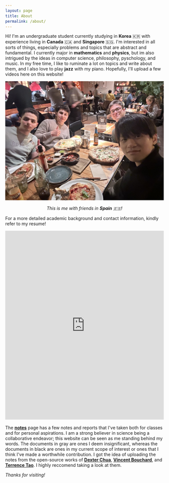 ```yaml
---
layout: page
title: About
permalink: /about/
---
```


Hi! I'm an undergraduate student currently studying in **Korea** 🇰🇷 with experience living in **Canada** 🇨🇦 and **Singapore** 🇸🇬.  I'm interested in all sorts of things, especially problems and topics that are abstract and fundamental. I currently major in **mathematics** and **physics**, but im also intrigued by the ideas in computer science, philosophy, pyschology, and music. In my free time, I like to ruminate a lot on topics and write about them, and I also love to play **jazz** with my piano. Hopefully, I'll upload a few videos here on this website!

![Me_With_My_Friends.jpeg](/assets/img/Me_With_My_Friends.jpeg)

<p style="text-align:center">
<i>This is me with friends in <strong>Spain</strong> 🇪🇸!</i>
</p>

For a more detailed academic background and contact information, kindly refer to my resume!

<p style="margin-top:0.2cm;"></p>
<object data="mypdf.pdf" type="application/pdf" frameborder="0" width="100%" height="600px">
    <embed src="https://drive.google.com/file/d/1JA81YrcVtXOHSrP2fgtZ-8ByLK1f1t51/preview?usp=sharing" width="100%" height="600px">
</object>
<p style="margin-top:0.3cm;"></p>

The <a href="/notes.html">**notes**</a> page has a few notes and reports that I've taken both for classes and for personal aspirations. 
I am a strong believer in science being a collaborative endeavor; this website can be seen as me standing behind my words. 
The documents in gray are ones I deem insignificant, whereas the documents in black are ones in my current scope of interest or ones that I think I've made a worthwhile contribution. I got the idea of uploading the notes from the open-source works of <a href="https://dec41.user.srcf.net/"><strong>Dexter Chua</strong></a>, <a href="https://sites.ualberta.ca/~vbouchar/"><strong>Vincent Bouchard</strong></a>, and <a href="https://terrytao.wordpress.com/"><strong>Terrence Tao</strong></a>. 
I highly reccomend taking a look at them.

*Thanks for visiting!*

